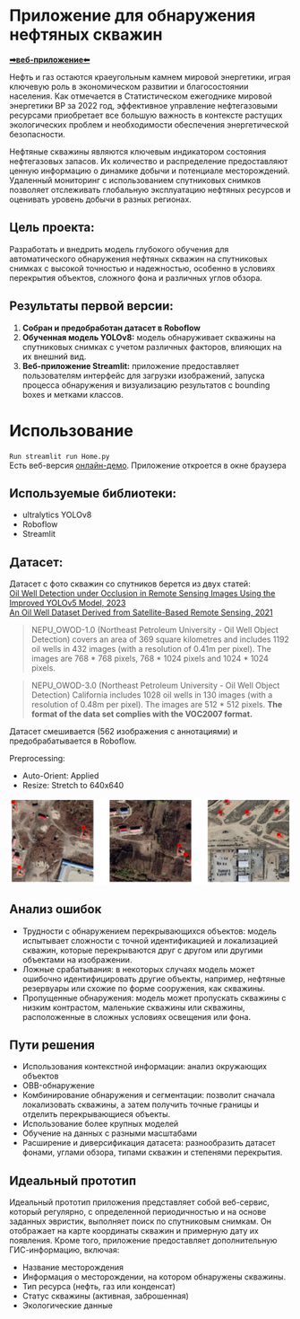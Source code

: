 # Приложение для обнаружения нефтяных скважин
**[➡веб-приложение⬅](https://well-detector-yolov8-ko3oxyhhgpthwubuhvjdmt.streamlit.app/)**

Нефть и газ остаются краеугольным камнем мировой энергетики, играя ключевую роль в экономическом развитии и благосостоянии населения. Как отмечается в Статистическом ежегоднике мировой энергетики BP за 2022 год, эффективное управление нефтегазовыми ресурсами приобретает все большую важность в контексте растущих экологических проблем и необходимости обеспечения энергетической безопасности.

Нефтяные скважины являются ключевым индикатором состояния нефтегазовых запасов. Их количество и распределение предоставляют ценную информацию о динамике добычи и потенциале месторождений. Удаленный мониторинг с использованием спутниковых снимков позволяет отслеживать глобальную эксплуатацию нефтяных ресурсов и оценивать уровень добычи в разных регионах.
## Цель проекта:
Разработать и внедрить модель глубокого обучения для автоматического обнаружения нефтяных скважин на спутниковых снимках с высокой точностью и надежностью, особенно в условиях перекрытия объектов, сложного фона и различных углов обзора.
## Результаты первой версии:
1) **Собран и предобработан датасет в Roboflow**
1) **Обученная модель YOLOv8:** модель обнаруживает скважины на спутниковых снимках с учетом различных факторов, влияющих на их внешний вид.  
2) **Веб-приложение Streamlit:** приложение предоставляет пользователям интерфейс для загрузки изображений, запуска процесса обнаружения и визуализацию результатов с bounding boxes и метками классов.
# Использование
`Run streamlit run Home.py`  
Есть веб-версия [онлайн-демо](https://well-detector-yolov8-ko3oxyhhgpthwubuhvjdmt.streamlit.app/). Приложение откроется в окне браузера
## Используемые библиотеки:
* ultralytics YOLOv8
* Roboflow
* Streamlit
## Датасет:
Датасет с фото скважин со спутников берется из двух статей:  
 [Oil Well Detection under Occlusion in Remote Sensing Images Using the Improved YOLOv5 Model, 2023](https://www.mdpi.com/2072-4292/15/24/5788#)  
 [An Oil Well Dataset Derived from Satellite-Based Remote Sensing, 2021](https://www.mdpi.com/2072-4292/13/6/1132)  

> NEPU_OWOD-1.0 (Northeast Petroleum University - Oil Well Object Detection)  covers an area of 369 square kilometres and includes 1192 oil wells in 432 images (with a resolution of 0.41m per pixel).  The images are 768 * 768 pixels, 768 * 1024 pixels and 1024 * 1024 pixels.

> NEPU_OWOD-3.0 (Northeast Petroleum University - Oil Well Object Detection) California includes 1028 oil wells in 130 images (with a resolution of 0.48m per pixel).  The images are 512 * 512 pixels. 
**The format of the data set complies with the VOC2007 format.**

Датасет смешивается (562 изображения с аннотациями) и предобрабатывается в Roboflow.  

Preprocessing:
* Auto-Orient: Applied
* Resize: Stretch to 640x640
  
![Примеры из датасета](dataset_image.png "Примеры из датасета")
## Анализ ошибок
* Трудности с обнаружением перекрывающихся объектов: модель испытывает сложности с точной идентификацией и локализацией скважин, которые перекрываются друг с другом или другими объектами на изображении.
* Ложные срабатывания: в некоторых случаях модель может ошибочно идентифицировать другие объекты, например, нефтяные резервуары или схожие по форме сооружения, как скважины.
* Пропущенные обнаружения: модель может пропускать скважины с низким контрастом, маленькие скважины или скважины, расположенные в сложных условиях освещения или фона.
## Пути решения
* Использования контекстной информации: анализ окружающих объектов
* OBB-обнаружение
* Комбинирование обнаружения и сегментации: позволит сначала локализовать скважины, а затем получить точные границы и отделить перекрывающиеся объекты.
* Использование более крупных моделей
* Обучение на данных с разными масштабами
* Расширение и диверсификация датасета: разнообразить датасет фонами, углами обзора, типами скважин и степенями перекрытия.
## Идеальный прототип
Идеальный прототип приложения представляет собой веб-сервис, который регулярно, с определенной периодичностью и на основе заданных эвристик, выполняет поиск по спутниковым снимкам. Он отображает на карте координаты скважин и примерную дату их появления. 
Кроме того, приложение предоставляет дополнительную ГИС-информацию, включая:
* Название месторождения
* Информация о месторождении, на котором обнаружены скважины.
* Тип ресурса (нефть, газ или конденсат)
* Статус скважины (активная, заброшенная)
* Экологические данные
